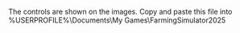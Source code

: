 The controls are shown on the images.
Copy and paste this file into
%USERPROFILE%\Documents\My Games\FarmingSimulator2025
